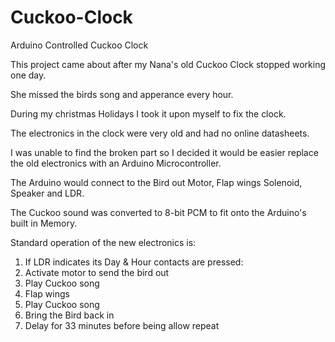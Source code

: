 # Cuckoo-Clock
Arduino Controlled Cuckoo Clock

This project came about after my Nana's old Cuckoo Clock stopped working one day.

She missed the birds song and apperance every hour.

During my christmas Holidays I took it upon myself to fix the clock.


The electronics in the clock were very old and had no online datasheets.

I was unable to find the broken part so I decided it would be easier replace the old electronics with an Arduino Microcontroller.

The Arduino would connect to the Bird out Motor, Flap wings Solenoid, Speaker and LDR.

The Cuckoo sound was converted to 8-bit PCM to fit onto the Arduino's built in Memory.

Standard operation of the new electronics is:

1. If LDR indicates its Day & Hour contacts are pressed:
2. Activate motor to send the bird out
3. Play Cuckoo song
4. Flap wings
5. Play Cuckoo song
6. Bring the Bird back in
7. Delay for 33 minutes before being allow repeat
